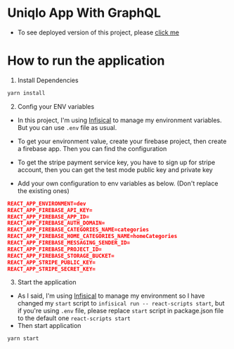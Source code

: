 # Uniqlo App With GraphQL

- To see deployed version of this project, please [click me](https://uniqlo-clothing.netlify.app/)

# How to run the application

1. Install Dependencies

```bash
yarn install
```

2. Config your ENV variables

- In this project, I'm using [Infisical](https://infisical.com/) to manage my environment variables. But you can use `.env` file as usual.

- To get your environment value, create your firebase project, then create a firebase app. Then you can find the configuration
- To get the stripe payment service key, you have to sign up for stripe account, then you can get the test mode public key and private key
- Add your own configuration to env variables as below. (Don't replace the existing ones)

```json
REACT_APP_ENVIRONMENT=dev
REACT_APP_FIREBASE_API_KEY=
REACT_APP_FIREBASE_APP_ID=
REACT_APP_FIREBASE_AUTH_DOMAIN=
REACT_APP_FIREBASE_CATEGORIES_NAME=categories
REACT_APP_FIREBASE_HOME_CATEGORIES_NAME=homeCategories
REACT_APP_FIREBASE_MESSAGING_SENDER_ID=
REACT_APP_FIREBASE_PROJECT_ID=
REACT_APP_FIREBASE_STORAGE_BUCKET=
REACT_APP_STRIPE_PUBLIC_KEY=
REACT_APP_STRIPE_SECRET_KEY=
```

3. Start the application

- As I said, I'm using [Infisical](https://infisical.com/) to manage my environment so I have changed my `start` script to `infisical run -- react-scripts start`, but if you're using `.env` file, please replace `start` script in package.json file to the default one `react-scripts start`
- Then start application

```bash
yarn start
```
